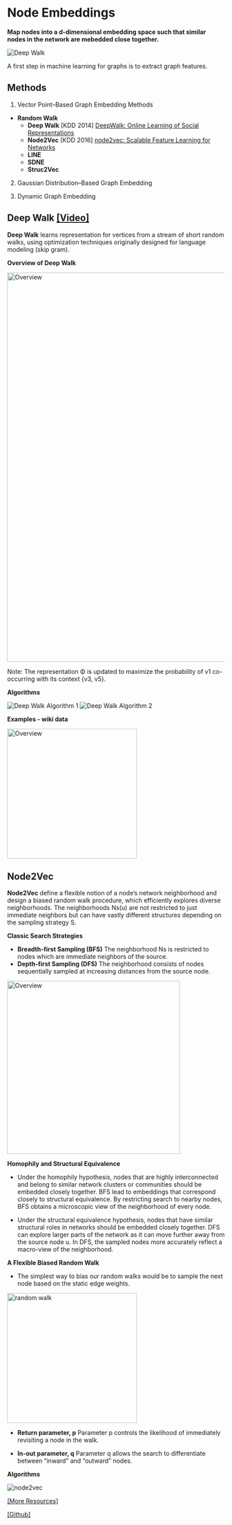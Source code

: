 # Node Embeddings

**Map nodes into a d-dimensional embedding space such that similar nodes in the network are mebedded close together.**

<img src="https://github.com/zixi-liu/Graphical-Neural-Network/blob/main/Img/deep-walk-example.PNG" alt="Deep Walk"/>

A first step in machine learning for graphs is to extract graph features.

## Methods

1) Vector Point–Based Graph Embedding Methods
  - **Random Walk**
    - **Deep Walk** [KDD 2014] [DeepWalk: Online Learning of Social Representations](http://www.perozzi.net/publications/14_kdd_deepwalk.pdf)
    - **Node2Vec** [KDD 2016] [node2vec: Scalable Feature Learning for Networks](https://www.kdd.org/kdd2016/papers/files/rfp0218-groverA.pdf)
    - **LINE**
    - **SDNE**
    - **Struc2Vec**
 
2) Gaussian Distribution–Based Graph Embedding

3) Dynamic Graph Embedding

## Deep Walk [[Video]](https://www.youtube.com/watch?v=aZNtHJwfIVg)

**Deep Walk** learns representation for vertices from a stream of short random walks, using optimization techniques originally designed for language modeling (skip gram).

**Overview of Deep Walk**

<img src="https://github.com/zixi-liu/Graphical-Neural-Network/blob/main/Img/overview-deep-walk.PNG" alt="Overview" width = "900px" />

Note: The representation Φ is updated to maximize the probability of v1 co-occurring with its context {v3, v5}.

**Algorithms**

<img src="https://github.com/zixi-liu/Graphical-Neural-Network/blob/main/Img/deep-walk-algorithm-1.PNG" alt="Deep Walk Algorithm 1" />

<img src="https://github.com/zixi-liu/Graphical-Neural-Network/blob/main/Img/deep-walk-algorithm-2.PNG" alt="Deep Walk Algorithm 2" />

**Examples - wiki data**

 <img src="https://github.com/zixi-liu/Graphical-Neural-Network/blob/main/Img/deep-walk-plot.PNG" alt="Overview" width = "300px" />
 
 ## Node2Vec

**Node2Vec** define a flexible notion of a node’s network neighborhood and design a biased random walk procedure, which efficiently explores diverse neighborhoods. The neighborhoods Ns(u) are not restricted to just immediate neighbors but can have vastly different structures depending on the sampling strategy S.

**Classic Search Strategies**

- **Breadth-first Sampling (BFS)** The neighborhood Ns is restricted to nodes which are immediate neighbors of the source.
- **Depth-first Sampling (DFS)** The neighborhood consists of nodes sequentially sampled at increasing distances from the source node. 

<img src="https://github.com/zixi-liu/Graphical-Neural-Network/blob/main/Img/sampling-strategy.PNG" alt="Overview" width = "400px" />

**Homophily and Structural Equivalence**

- Under the homophily hypothesis, nodes that are highly interconnected and belong to similar network clusters or communities should be embedded closely together. BFS lead to embeddings that correspond closely to structural equivalence. By restricting search to nearby nodes, BFS obtains a microscopic view of the neighborhood of every node.

- Under the structural equivalence hypothesis, nodes that have similar structural roles in networks should be embedded closely together. DFS can explore larger parts of
the network as it can move further away from the source node u. In DFS, the sampled nodes more accurately reflect a macro-view of the neighborhood.

**A Flexible Biased Random Walk**

- The simplest way to bias our random walks would be to sample the next node based on the static edge weights.

<img src="https://github.com/zixi-liu/Graphical-Neural-Network/blob/main/Img/random-walk-node2vec.PNG" alt="random walk" width = "300px" />

- **Return parameter, p** Parameter p controls the likelihood of immediately revisiting a node in the walk.

- **In-out parameter, q** Parameter q allows the search to differentiate between “inward” and “outward” nodes. 

**Algorithms**

<img src="https://github.com/zixi-liu/Graphical-Neural-Network/blob/main/Img/node2vec.PNG" alt="node2vec"  />

[[More Resources]](http://snap.stanford.edu/node2vec/)

[[Github]](https://github.com/aditya-grover/node2vec)
